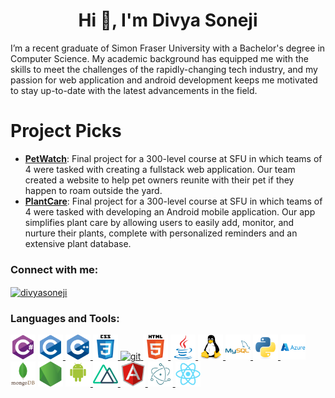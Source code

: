 <h1 align="center">Hi 👋, I'm Divya Soneji</h1>
I’m a recent graduate of Simon Fraser University with a Bachelor's degree in Computer Science. My academic background has equipped me with the skills to meet the challenges of the rapidly-changing tech industry, and my passion for web application and android development keeps me motivated to stay up-to-date with the latest advancements in the field.

# Project Picks

- [**PetWatch**](https://github.com/SFU-CMPT372-Team5/PetWatch): Final project for a 300-level course at SFU in which teams of 4 were tasked with creating a fullstack web application. Our team created a website to help pet owners reunite with their pet if they happen to roam outside the yard.
- [**PlantCare**](https://github.com/CMPT362-PlantCare/PlantCare): Final project for a 300-level course at SFU in which teams of 4 were tasked with developing an Android mobile application. Our app simplifies plant care by allowing users to easily add, monitor, and nurture their plants, complete with personalized reminders and an extensive plant database.

<h3 align="left">Connect with me:</h3>
<p align="left">
<a href="https://linkedin.com/in/divyasoneji" target="blank"><img align="center" src="https://raw.githubusercontent.com/rahuldkjain/github-profile-readme-generator/master/src/images/icons/Social/linked-in-alt.svg" alt="divyasoneji" height="30" width="40" /></a>
</p>

<h3 align="left">Languages and Tools:</h3>
<p align="left"> <img src="https://raw.githubusercontent.com/devicons/devicon/master/icons/csharp/csharp-original.svg" alt="csharp" width="40" height="40"/> </a> <a href="https://www.cprogramming.com/" target="_blank" rel="noreferrer"> <img src="https://raw.githubusercontent.com/devicons/devicon/master/icons/c/c-original.svg" alt="c" width="40" height="40"/> </a> <a href="https://www.w3schools.com/cpp/" target="_blank" rel="noreferrer"> <img src="https://raw.githubusercontent.com/devicons/devicon/master/icons/cplusplus/cplusplus-original.svg" alt="cplusplus" width="40" height="40"/> </a> <a href="https://www.w3schools.com/css/" target="_blank" rel="noreferrer"> <img src="https://raw.githubusercontent.com/devicons/devicon/master/icons/css3/css3-original-wordmark.svg" alt="css3" width="40" height="40"/> </a> <a href="https://git-scm.com/" target="_blank" rel="noreferrer"> <img src="https://www.vectorlogo.zone/logos/git-scm/git-scm-icon.svg" alt="git" width="40" height="40"/> </a> <a href="https://www.w3.org/html/" target="_blank" rel="noreferrer"> <img src="https://raw.githubusercontent.com/devicons/devicon/master/icons/html5/html5-original-wordmark.svg" alt="html5" width="40" height="40"/> </a> <a href="https://www.java.com" target="_blank" rel="noreferrer"> <img src="https://raw.githubusercontent.com/devicons/devicon/master/icons/java/java-original.svg" alt="java" width="40" height="40"/> </a> <a href="https://www.linux.org/" target="_blank" rel="noreferrer"> <img src="https://raw.githubusercontent.com/devicons/devicon/master/icons/linux/linux-original.svg" alt="linux" width="40" height="40"/> </a> <a href="https://www.mysql.com/" target="_blank" rel="noreferrer"> <img src="https://raw.githubusercontent.com/devicons/devicon/master/icons/mysql/mysql-original-wordmark.svg" alt="mysql" width="40" height="40"/> </a> <a href="https://www.python.org" target="_blank" rel="noreferrer"> <img src="https://raw.githubusercontent.com/devicons/devicon/master/icons/python/python-original.svg" alt="python" width="40" height="40"/> </a> <img src="https://raw.githubusercontent.com/devicons/devicon/master/icons/azure/azure-original-wordmark.svg" alt="azure" width="40" height="40"/> <img src="https://raw.githubusercontent.com/devicons/devicon/master/icons/mongodb/mongodb-original-wordmark.svg" alt="mongo" width="40" height="40"/> <img src="https://raw.githubusercontent.com/devicons/devicon/master/icons/nodejs/nodejs-original.svg" alt="nodejs" width="40" height="40"/> <a href="https://developer.android.com" target="_blank" rel="noreferrer"> <img src="https://raw.githubusercontent.com/devicons/devicon/master/icons/android/android-original-wordmark.svg" alt="android" width="40" height="40"/> <img src="https://raw.githubusercontent.com/devicons/devicon/master/icons/nuxtjs/nuxtjs-original.svg" alt="nuxt" width="40" height="40"/> <img src="https://raw.githubusercontent.com/devicons/devicon/master/icons/angularjs/angularjs-original.svg" alt="angular" width="40" height="40"/> <img src="https://raw.githubusercontent.com/devicons/devicon/master/icons/electron/electron-original.svg" alt="electron" width="40" height="40"/>  <img src="https://raw.githubusercontent.com/devicons/devicon/master/icons/react/react-original.svg" alt="react" width="40" height="40"/></p>
